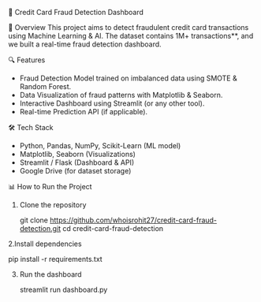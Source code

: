 🚀 Credit Card Fraud Detection Dashboard

📌 Overview
This project aims to detect fraudulent credit card transactions using Machine Learning & AI. The dataset contains 1M+ transactions**, and we built a real-time fraud detection dashboard.

🔍 Features
- Fraud Detection Model trained on imbalanced data using SMOTE & Random Forest.
- Data Visualization of fraud patterns with Matplotlib & Seaborn.
- Interactive Dashboard using Streamlit (or any other tool).
- Real-time Prediction API (if applicable).

🛠️ Tech Stack
- Python, Pandas, NumPy, Scikit-Learn (ML model)
- Matplotlib, Seaborn (Visualizations)
- Streamlit / Flask (Dashboard & API)
- Google Drive (for dataset storage)

📊 How to Run the Project
1. Clone the repository
  
   git clone https://github.com/whoisrohit27/credit-card-fraud-detection.git
   cd credit-card-fraud-detection
   
2.Install dependencies
   
   pip install -r requirements.txt
   
3. Run the dashboard

   streamlit run dashboard.py
